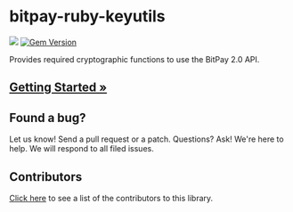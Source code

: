 # bitpay-ruby-keyutils

[![](https://secure.travis-ci.org/bitpay/bitpay-ruby-keyutils.png)](http://travis-ci.org/bitpay/bitpay-ruby-keyutils)    [![Gem Version](https://badge.fury.io/rb/bitpay-key-utils.svg)](http://badge.fury.io/rb/bitpay-key-utils) 

Provides required cryptographic functions to use the BitPay 2.0 API.

## [Getting Started &raquo;](http://dev.bitpay.com/guides/ruby-key-utils.html)

## Found a bug?
Let us know! Send a pull request or a patch. Questions? Ask! We're here to help. We will respond to all filed issues.

## Contributors
[Click here](https://github.com/bitpay/bitpay-ruby-keyutils/graphs/contributors) to see a list of the contributors to this library.
